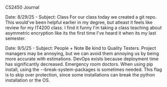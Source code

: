 CS2450 Journal

Date: 8/29/25 - Subject: Class
For our class today we created a git repo. This would've been helpful earlier in my degree, but atleast it feels like review for my IT4200 class.
I find it funny I'm taking a class teaching about asymmetric encryption like its the first time I've heard it when its my last semester.

Date: 9/5/25 - Subject: People + Note
Be kind to Quality Testers. 
Project managers may be annoying, but we can avoid them annoying us by being more accurate with estimations.
DevOps exists because deployment time has significantly decreased. Emergency room doctors.
When using pip install, using the --break-system-packages is sometimes needed. This flag is to skip over protection, since some installations can break the python installation or the OS.

